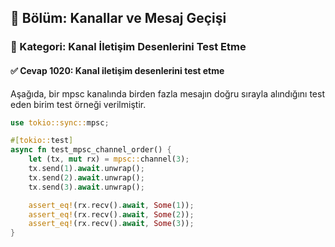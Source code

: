 ## 📘 Bölüm: Kanallar ve Mesaj Geçişi
### 🔹 Kategori: Kanal İletişim Desenlerini Test Etme
#### ✅ Cevap 1020: Kanal iletişim desenlerini test etme

Aşağıda, bir mpsc kanalında birden fazla mesajın doğru sırayla alındığını test eden birim test örneği verilmiştir.

```rust
use tokio::sync::mpsc;

#[tokio::test]
async fn test_mpsc_channel_order() {
    let (tx, mut rx) = mpsc::channel(3);
    tx.send(1).await.unwrap();
    tx.send(2).await.unwrap();
    tx.send(3).await.unwrap();

    assert_eq!(rx.recv().await, Some(1));
    assert_eq!(rx.recv().await, Some(2));
    assert_eq!(rx.recv().await, Some(3));
}
```
